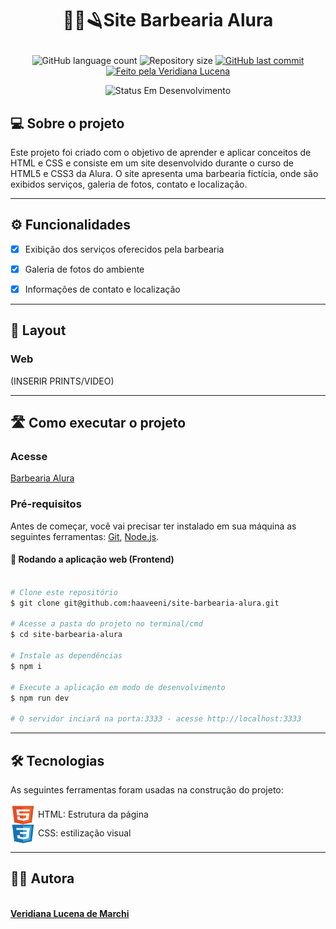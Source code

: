 # <p align="center">🧔🏻🪒Site Barbearia Alura</p>

<p align="center">
  <img alt="GitHub language count" src="https://img.shields.io/github/languages/count/haaveeni/site-barbearia-alura?color=%23b21104">

  <img alt="Repository size" src="https://img.shields.io/github/repo-size/haaveeni%2Fsite-barbearia-alura?color=%23b21104">
  
  <a href="https://github.com/haaveeni/site-barbearia-alura/commits/main">
    <img alt="GitHub last commit" src="https://img.shields.io/github/last-commit/haaveeni/site-barbearia-alura?color=%23b21104">
  </a>
  
   <a href="">
    <img alt="Feito pela Veridiana Lucena" src="https://img.shields.io/badge/feito%20por%20-Veridiana-b21104">
   </a>

<p align="center">
	<img alt="Status Em Desenvolvimento" src="https://img.shields.io/badge/STATUS-EM%20REFATORAMENTO-green">
<!-- 	<img alt="Status Concluído" src="https://img.shields.io/badge/STATUS-CONCLU%C3%8DDO-brightgreen"> -->
</p>

## 💻 Sobre o projeto

Este projeto foi criado com o objetivo de aprender e aplicar conceitos de HTML e CSS e consiste em um site desenvolvido durante o curso de HTML5 e CSS3 da Alura. O site apresenta uma barbearia fictícia, onde são exibidos serviços, galeria de fotos, contato e localização.

---

## ⚙️ Funcionalidades

- [x] Exibição dos serviços oferecidos pela barbearia
- [x] Galeria de fotos do ambiente
- [x] Informações de contato e localização


---

## 🎨 Layout



### Web

(INSERIR PRINTS/VIDEO)

---

## 🛣️ Como executar o projeto

### Acesse
<a href="https://haaveeni.github.io/site-barbearia-alura/">Barbearia Alura</a>

### Pré-requisitos
Antes de começar, você vai precisar ter instalado em sua máquina as seguintes ferramentas:
[Git](https://git-scm.com), [Node.js](https://nodejs.org/en/). 

#### 🧭 Rodando a aplicação web (Frontend)

```bash

# Clone este repositório
$ git clone git@github.com:haaveeni/site-barbearia-alura.git

# Acesse a pasta do projeto no terminal/cmd
$ cd site-barbearia-alura

# Instale as dependências
$ npm i

# Execute a aplicação em modo de desenvolvimento
$ npm run dev

# O servidor inciará na porta:3333 - acesse http://localhost:3333 

```

---

## 🛠 Tecnologias

As seguintes ferramentas foram usadas na construção do projeto:<br/><br/>
<a href = "https://developer.mozilla.org/en-US/docs/Web/HTML"><img align="center" alt="HTML" height="30" width="40" src="https://raw.githubusercontent.com/devicons/devicon/master/icons/html5/html5-original.svg"></a>
HTML: Estrutura da página <br/>
<a href = "https://developer.mozilla.org/en-US/docs/Web/CSS"><img align="center" alt="CSS" height="30" width="40" src="https://raw.githubusercontent.com/devicons/devicon/master/icons/css3/css3-original.svg"></a>
CSS: estilização visual <br/>

---

## 👩🏻 Autora

<a href="https://www.linkedin.com/in/veridiana-lucena/">
 <img src="https://media.licdn.com/dms/image/D4D03AQE7TU2xzZdMtQ/profile-displayphoto-shrink_200_200/0/1715875083059?e=1727308800&v=beta&t=IMNulLJ8nfCxPci-BR6WRLSwNtphIVhohpEqlGyt9QI" width="100px;" alt=""/>
 <br />
 <b>Veridiana Lucena de Marchi</b></a>
 <br />
